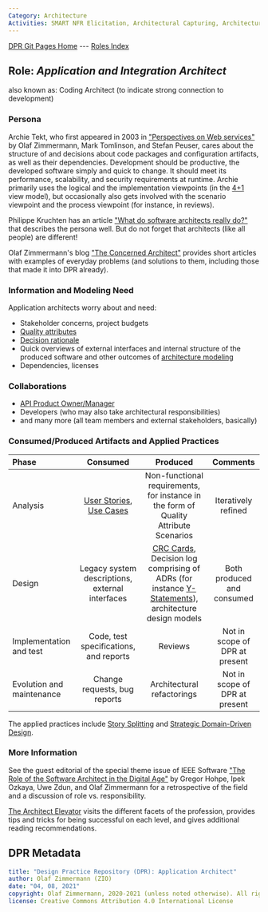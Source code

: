 ```yaml
---
Category: Architecture  
Activities: SMART NFR Elicitation, Architectural Capturing, Architecture Modeling, Stepwise Service Design
---
```


[DPR Git Pages Home](https://socadk.github.io/design-practice-repository) ---
[Roles Index](https://socadk.github.io/design-practice-repository/roles)

Role: *Application and Integration Architect*
---------------------------------------------
<!--Alternate names or candidate names) can be listed as "Also known as " here.-->
also known as: Coding Architect (to indicate strong connection to development)

### Persona 
<!--Name of stakeholder (of architecture and architectural artifacts) and its main concerns-->
Archie Tekt, who first appeared in 2003 in ["Perspectives on Web services"](https://soadecisions.org/atb.htm) by Olaf Zimmermann, Mark Tomlinson, and Stefan Peuser, cares about the structure of and decisions about code packages and configuration artifacts, as well as their dependencies. Development should be productive, the developed software simply and quick to change. It should meet its performance, scalability, and security requirements at runtime. Archie primarily uses the logical and the implementation viewpoints (in the [4+1](https://en.wikipedia.org/wiki/4%2B1_architectural_view_model) view model), but occasionally also gets involved with the scenario viewpoint and the process viewpoint (for instance, in reviews).

Philippe Kruchten has an article ["What do software architects really do?"](https://pkruchten.files.wordpress.com/2010/05/kruchten_2008_journal-of-systems-and-software.pdf) that describes the persona well. But do not forget that architects (like all people) are different!

Olaf Zimmermann's blog ["The Concerned Architect"](https://ozimmer.ch/blog/) provides short articles with examples of everyday problems (and solutions to them, including those that made it into DPR already). 


### Information and Modeling Need
<!-- derived from role responsibilities (articulated in the form of user stories)-->

Application architects worry about and need: 

* Stakeholder concerns, project budgets 
* [Quality attributes](../activities/DPR-SMART-NFR-Elicitation.md)
* [Decision rationale](../activities/DPR-ArchitecturalDecisionCapturing.md)
* Quick overviews of external interfaces and internal structure of the produced software and other outcomes of [architecture modeling](../activities/DPR-ArchitectureModeling.md)
* Dependencies, licenses

### Collaborations

* [API Product Owner/Manager](./SDPR-APIProductOwner.md)
* Developers (who may also take architectural responsibilities)
* and many more (all team members and external stakeholders, basically)

### Consumed/Produced Artifacts and Applied Practices


|**Phase**| Consumed | Produced | Comments |
|:-|:-----:|:------:|:--------:|
| Analysis | [User Stories](../artifact-templates/DPR-UserStory.md), [Use Cases](../artifact-templates/DPR-UseCase.md) | Non-functional requirements, for instance in the form of Quality Attribute Scenarios | Iteratively refined |
| Design | Legacy system descriptions, external interfaces | [CRC Cards](../artifact-templates/DPR-CRCCard.md), Decision log comprising of ADRs (for instance [Y-Statements](../artifact-templates/DPR-ArchitecturalDecisionRecordYForm.md)), architecture design models | Both produced and consumed |
| Implementation and test | Code, test specifications, and reports | Reviews | Not in scope of DPR at present |
| Evolution and maintenance | Change requests, bug reports | Architectural refactorings | Not in scope of DPR at present |

The applied practices include [Story Splitting](../activities/DPR-StorySplitting.md) and  [Strategic Domain-Driven Design](../activities/DPR-StrategicDDD.md).


### More Information

See the guest editorial of the special theme issue of IEEE Software ["The Role of the Software Architect in the Digital Age"](http://ieeexplore.ieee.org/stamp/stamp.jsp?arnumber=7725214) by Gregor Hohpe, Ipek Ozkaya, Uwe Zdun, and Olaf Zimmermann for a retrospective of the field and a discussion of role vs. responsibility. 

[The Architect Elevator](https://architectelevator.com/) visits the different facets of the profession, provides tips and tricks for being successful on each level, and gives additional reading recommendations.

<!-- 
Getting Started:

1) https://www.isaqb.org/de/blog/the-new-software-architecture-foundation-curriculum/
2) tbc

Experience can't be taught but has to be gained. Once you have some, read these books: 
1) Design It! 
2) Just Enough Software Architecture
3) Software Architect Elevator 
-->


## DPR Metadata

```yaml
title: "Design Practice Repository (DPR): Application Architect"
author: Olaf Zimmermann (ZIO)
date: "04, 08, 2021"
copyright: Olaf Zimmermann, 2020-2021 (unless noted otherwise). All rights reserved.
license: Creative Commons Attribution 4.0 International License
```